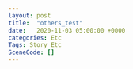 ```yaml
---
layout: post
title:  "others_test"
date:   2020-11-03 05:00:00 +0000
categories: Etc
Tags: Story Etc
SceneCode: []
---
```

